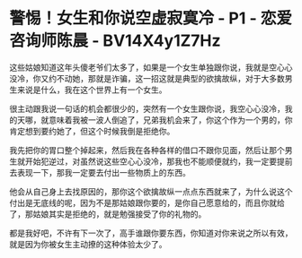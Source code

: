 # 警惕！女生和你说空虚寂寞冷 - P1 - 恋爱咨询师陈晨 - BV14X4y1Z7Hz

这些姑娘知道这年头傻老爷们太多了，如果是一个女生单独跟你说，我就是空心心没冷，你又约不动她，那就是诈骗，这一招这就是典型的欲擒故纵，对于大多数男生来说是什么，我在这个世界上有一个女生。

很主动跟我说一句话的机会都很少的，突然有一个女生跟你说，我空心心没冷，我的天哪，就意味着我被一波人倒追了，兄弟我机会来了，你这个作为一个男的，你肯定想到要约她了，但这个时候我倒是拒绝你。

我先把你的胃口整个掉起来，然后我在各种各样的借口不跟你见面，然后让那个男生就开始犯逆过，对虽然说这些空心心没冷，那我也不能顺便就约，我一定要提前去表现一下，那我一定要去付出一些物质上的东西。

他会从自己身上去找原因的，那你这个欲擒故纵一点点东西就来了，为什么说这个付出是无底线的呢，因为不是那姑娘跟你要的，是你自己愿意给的，而且你就给了，那姑娘其实是拒绝的，就是勉强接受了你的礼物的。

都是我好吧，不许有下一次了，高手谁跟你要东西，你知道对你来说之所以有效，就是因为你被女生主动撩的这种体验太少了。

